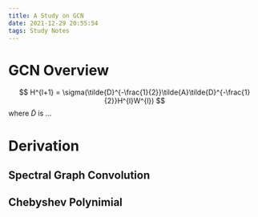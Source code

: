 ```yaml
---
title: A Study on GCN
date: 2021-12-29 20:55:54
tags: Study Notes
---
```



# GCN Overview
 
$$
H^{l+1} = \sigma(\tilde{D}^{-\frac{1}{2}}\tilde{A}\tilde{D}^{-\frac{1}{2}}H^{l}W^{l})
$$
where $\tilde{D}$ is ...
# Derivation
## Spectral Graph Convolution

## Chebyshev Polynimial


